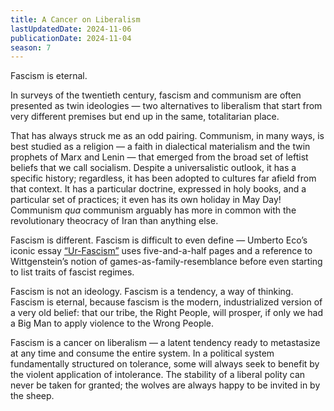 ```yaml
---
title: A Cancer on Liberalism
lastUpdatedDate: 2024-11-06
publicationDate: 2024-11-04
season: 7
---
```


Fascism is eternal.

In surveys of the twentieth century, fascism and communism are often presented as twin ideologies — two alternatives to liberalism that start from very different premises but end up in the same, totalitarian place.

That has always struck me as an odd pairing. Communism, in many ways, is best studied as a religion — a faith in dialectical materialism and the twin prophets of Marx and Lenin — that emerged from the broad set of leftist beliefs that we call socialism. Despite a universalistic outlook, it has a specific history; regardless, it has been adopted to cultures far afield from that context. It has a particular doctrine, expressed in holy books, and a particular set of practices; it even has its own holiday in May Day! Communism *qua* communism arguably has more in common with the revolutionary theocracy of Iran than anything else.

Fascism is different. Fascism is difficult to even define — Umberto Eco’s iconic essay [“Ur-Fascism”](https://sites.evergreen.edu/politicalshakespeares/wp-content/uploads/sites/226/2015/12/Eco-urfascism.pdf) uses five-and-a-half pages and a reference to Wittgenstein’s notion of games-as-family-resemblance before even starting to list traits of fascist regimes.

Fascism is not an ideology. Fascism is a tendency, a way of thinking. Fascism is eternal, because fascism is the modern, industrialized version of a very old belief: that our tribe, the Right People, will prosper, if only we had a Big Man to apply violence to the Wrong People.

Fascism is a cancer on liberalism — a latent tendency ready to metastasize at any time and consume the entire system. In a political system fundamentally structured on tolerance, some will always seek to benefit by the violent application of intolerance. The stability of a liberal polity can never be taken for granted; the wolves are always happy to be invited in by the sheep.